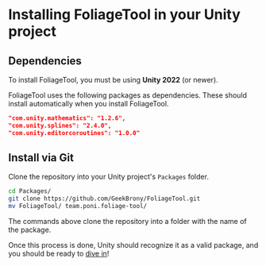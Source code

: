 # Installing FoliageTool in your Unity project

## Dependencies
To install FoliageTool, you must be using **Unity 2022** (or newer).

FoliageTool uses the following packages as dependencies. These should install automatically when you install FoliageTool.
```json
"com.unity.mathematics": "1.2.6",
"com.unity.splines": "2.4.0", 
"com.unity.editorcoroutines": "1.0.0"
```

## Install via Git

Clone the repository into your Unity project's `Packages` folder.
```bash
cd Packages/
git clone https://github.com/GeekBrony/FoliageTool.git
mv FoliageTool/ team.poni.foliage-tool/
```
The commands above clone the repository into a folder with the name of the package.

Once this process is done, Unity should recognize it as a valid package, and you should be ready to [dive in](GettingStarted.md)!